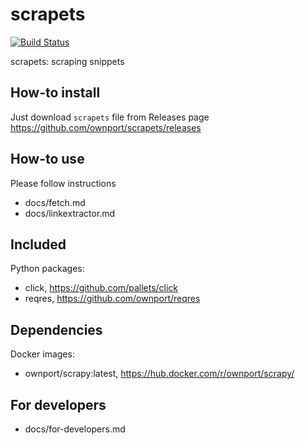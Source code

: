 # scrapets

[![Build Status](https://travis-ci.org/ownport/scrapets.svg?branch=master)](https://travis-ci.org/ownport/scrapets)

scrapets: scraping snippets

## How-to install

Just download `scrapets` file from Releases page https://github.com/ownport/scrapets/releases

## How-to use

Please follow instructions

- docs/fetch.md
- docs/linkextractor.md

## Included

Python packages:
- click, https://github.com/pallets/click
- reqres, https://github.com/ownport/reqres

## Dependencies

Docker images:
- ownport/scrapy:latest, https://hub.docker.com/r/ownport/scrapy/


## For developers

- docs/for-developers.md
